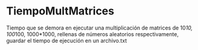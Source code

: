 # TiempoMultMatrices
Tiempo que se demora en ejecutar una multiplicación de matrices de 10*10, 100*100, 1000*1000, rellenas de números aleatorios respectivamente, guardar el tiempo de ejecución en un archivo.txt
